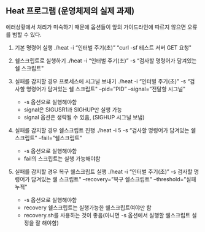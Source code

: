 ## Heat 프로그램 (운영체제의 실제 과제)
에러상황에서 처리가 미숙하기 때문에 옵션들이 앞의 가이드라인에 따르지 않으면 오류를 범할 수 있다. 

1. 기본 명령어 실행
./heat -i “인터벌 주기(초)”  “curl -sf 테스트 서버 GET 요청"

2. 쉘스크립트로 실행하기
./heat -i “인터벌 주기(초)” -s “검사할 명령어가 담겨있는 쉘 스크립트"

3. 실패를 감지할 경우 프로세스에 시그널 보내기
./heat -i “인터벌 주기(초)” -s “검사할 명령어가 담겨있는 쉘 스크립트" –pid=”PID” –signal=”전달할 시그널"
    - -s 옵션으로 실행해야함
    - signal은 SIGUSR1과 SIGHUP만 실행 가능
    - signal 옵션은 생략될 수 있음, (SIGHUP 시그널 보냄)

4. 실패를 감지할 경우 쉘스크립트 진행
./heat -i 5 -s “검사할 명령어가 담겨있는 쉘 스크립트" –fail=”쉘스크립트"
    - -s 옵션으로 실행해야함
    - fail의 스크립트는 실행 가능해야함

5. 실패를 감지할 경우 복구 쉘스크립트 실행
./heat -i “인터벌 주기(초)” -s 검사할 명령어가 담겨있는 쉘 스크립트" –recovery=”복구 쉘스크립트" –threshold=”실패 누적"
    - -s 옵션으로 실행해야함
    - recovery 쉘스크립트는 실행가능한 쉘스크립트여야만 함
    - recovery.sh를 사용하는 것이 좋음(아니면 -s 옵션에서 실행할 쉘스크립트 설정을 잘 해야함)
